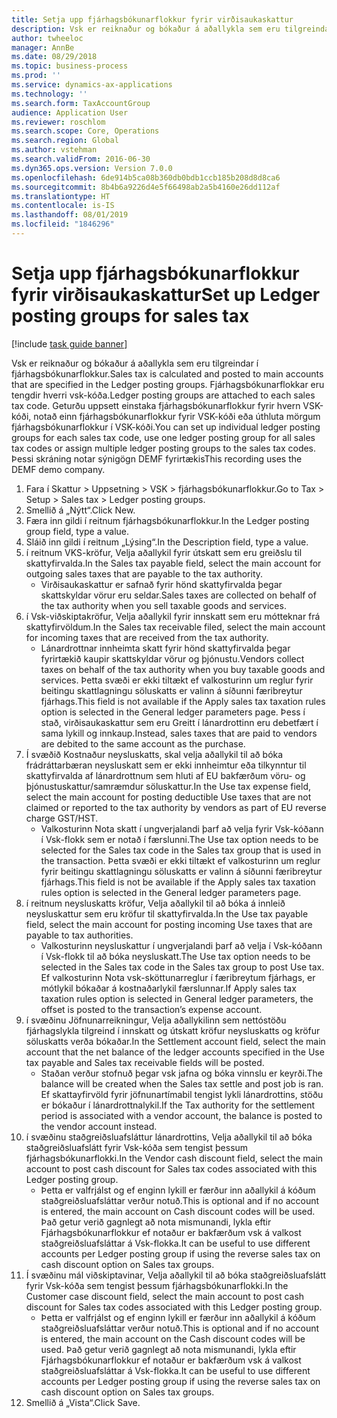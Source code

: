 ```yaml
---
title: Setja upp fjárhagsbókunarflokkur fyrir virðisaukaskattur
description: Vsk er reiknaður og bókaður á aðallykla sem eru tilgreindar í fjárhagsbókunarflokkur.
author: twheeloc
manager: AnnBe
ms.date: 08/29/2018
ms.topic: business-process
ms.prod: ''
ms.service: dynamics-ax-applications
ms.technology: ''
ms.search.form: TaxAccountGroup
audience: Application User
ms.reviewer: roschlom
ms.search.scope: Core, Operations
ms.search.region: Global
ms.author: vstehman
ms.search.validFrom: 2016-06-30
ms.dyn365.ops.version: Version 7.0.0
ms.openlocfilehash: 6de914b5ca08b360db0bdb1ccb185b208d8d8ca6
ms.sourcegitcommit: 8b4b6a9226d4e5f66498ab2a5b4160e26dd112af
ms.translationtype: HT
ms.contentlocale: is-IS
ms.lasthandoff: 08/01/2019
ms.locfileid: "1846296"
---
```

# <a name="set-up-ledger-posting-groups-for-sales-tax"></a><span data-ttu-id="a4d13-103">Setja upp fjárhagsbókunarflokkur fyrir virðisaukaskattur</span><span class="sxs-lookup"><span data-stu-id="a4d13-103">Set up Ledger posting groups for sales tax</span></span>

[!include [task guide banner](../../includes/task-guide-banner.md)]

<span data-ttu-id="a4d13-104">Vsk er reiknaður og bókaður á aðallykla sem eru tilgreindar í fjárhagsbókunarflokkur.</span><span class="sxs-lookup"><span data-stu-id="a4d13-104">Sales tax is calculated and posted to main accounts that are specified in the Ledger posting groups.</span></span> <span data-ttu-id="a4d13-105">Fjárhagsbókunarflokkar eru tengdir hverri vsk-kóða.</span><span class="sxs-lookup"><span data-stu-id="a4d13-105">Ledger posting groups are attached to each sales tax code.</span></span> <span data-ttu-id="a4d13-106">Geturðu uppsett einstaka fjárhagsbókunarflokkur fyrir hvern VSK-kóði, notað einn fjárhagsbókunarflokkur fyrir VSK-kóði eða úthluta mörgum fjárhagsbókunarflokkur í VSK-kóði.</span><span class="sxs-lookup"><span data-stu-id="a4d13-106">You can set up individual ledger posting groups for each sales tax code, use one ledger posting group for all sales tax codes or assign multiple ledger posting groups to the sales tax codes.</span></span> <span data-ttu-id="a4d13-107">Þessi skráning notar sýnigögn DEMF fyrirtækis</span><span class="sxs-lookup"><span data-stu-id="a4d13-107">This recording uses the DEMF demo company.</span></span> 

1. <span data-ttu-id="a4d13-108">Fara í Skattur > Uppsetning > VSK > fjárhagsbókunarflokkur.</span><span class="sxs-lookup"><span data-stu-id="a4d13-108">Go to Tax > Setup > Sales tax > Ledger posting groups.</span></span>
2. <span data-ttu-id="a4d13-109">Smellið á „Nýtt“.</span><span class="sxs-lookup"><span data-stu-id="a4d13-109">Click New.</span></span>
3. <span data-ttu-id="a4d13-110">Færa inn gildi í reitnum fjárhagsbókunarflokkur.</span><span class="sxs-lookup"><span data-stu-id="a4d13-110">In the Ledger posting group field, type a value.</span></span>
4. <span data-ttu-id="a4d13-111">Sláið inn gildi í reitnum „Lýsing“.</span><span class="sxs-lookup"><span data-stu-id="a4d13-111">In the Description field, type a value.</span></span>
5. <span data-ttu-id="a4d13-112">í reitnum VKS-kröfur, Velja aðallykil fyrir útskatt sem eru greiðslu til skattyfirvalda.</span><span class="sxs-lookup"><span data-stu-id="a4d13-112">In the Sales tax payable field, select the main account for outgoing sales taxes that are payable to the tax authority.</span></span>
    * <span data-ttu-id="a4d13-113">Virðisaukaskattur er safnað fyrir hönd skattyfirvalda þegar skattskyldar vörur eru seldar.</span><span class="sxs-lookup"><span data-stu-id="a4d13-113">Sales taxes are collected on behalf of the tax authority when you sell taxable goods and services.</span></span>  
6. <span data-ttu-id="a4d13-114">í Vsk-viðskiptakröfur, Velja aðallykil fyrir innskatt sem eru mótteknar frá skattyfirvöldum.</span><span class="sxs-lookup"><span data-stu-id="a4d13-114">In the Sales tax receivable filed, select the main account for incoming taxes that are received from the tax authority.</span></span>
    * <span data-ttu-id="a4d13-115">Lánardrottnar innheimta skatt fyrir hönd skattyfirvalda þegar fyrirtækið kaupir skattskyldar vörur og þjónustu.</span><span class="sxs-lookup"><span data-stu-id="a4d13-115">Vendors collect taxes on behalf of the tax authority when you buy taxable goods and services.</span></span> <span data-ttu-id="a4d13-116">Þetta svæði er ekki tiltækt ef valkosturinn um reglur fyrir beitingu skattlagningu söluskatts er valinn á síðunni færibreytur fjárhags.</span><span class="sxs-lookup"><span data-stu-id="a4d13-116">This field is not available if the Apply sales tax taxation rules option is selected in the General ledger parameters page.</span></span> <span data-ttu-id="a4d13-117">Þess í stað, virðisaukaskattur sem eru Greitt í lánardrottinn eru debetfært í sama lykill og innkaup.</span><span class="sxs-lookup"><span data-stu-id="a4d13-117">Instead, sales taxes that are paid to vendors are debited to the same account as the purchase.</span></span>   
7. <span data-ttu-id="a4d13-118">Í svæðið Kostnaður neysluskatts, skal velja aðallykil til að bóka frádráttarbæran neysluskatt sem er ekki innheimtur eða tilkynntur til skattyfirvalda af lánardrottnum sem hluti af EU bakfærðum vöru- og þjónustuskattur/samræmdur söluskattur.</span><span class="sxs-lookup"><span data-stu-id="a4d13-118">In the Use tax expense field, select  the main account for posting deductible Use taxes that are not claimed or reported to the tax authority by vendors as part of EU reverse charge GST/HST.</span></span>
    * <span data-ttu-id="a4d13-119">Valkosturinn Nota skatt í ungverjalandi þarf að velja fyrir Vsk-kóðann í Vsk-flokk sem er notað í færslunni.</span><span class="sxs-lookup"><span data-stu-id="a4d13-119">The Use tax option needs to be selected for the Sales tax code in the Sales tax group that is used in the transaction.</span></span>  <span data-ttu-id="a4d13-120">Þetta svæði er ekki tiltækt ef valkosturinn um reglur fyrir beitingu skattlagningu söluskatts er valinn á síðunni færibreytur fjárhags.</span><span class="sxs-lookup"><span data-stu-id="a4d13-120">This field is not be available if the Apply sales tax taxation rules option is selected in the General ledger parameters page.</span></span>   
8. <span data-ttu-id="a4d13-121">í reitnum neysluskatts kröfur, Velja aðallykil til að bóka á innleið neysluskattur sem eru kröfur til skattyfirvalda.</span><span class="sxs-lookup"><span data-stu-id="a4d13-121">In the Use tax payable field, select the main account for posting incoming Use taxes that are payable to tax authorities.</span></span>
    * <span data-ttu-id="a4d13-122">Valkosturinn neysluskattur í ungverjalandi þarf að velja í Vsk-kóðann í Vsk-flokk til að bóka neysluskatt.</span><span class="sxs-lookup"><span data-stu-id="a4d13-122">The Use tax option needs to be selected in the Sales tax code in the Sales tax group to post Use tax.</span></span> <span data-ttu-id="a4d13-123">Ef valkosturinn Nota vsk-sköttunarreglur í færibreytum fjárhags, er mótlykil bókaðar á kostnaðarlykil færslunnar.</span><span class="sxs-lookup"><span data-stu-id="a4d13-123">If Apply sales tax taxation rules option is selected in General ledger parameters, the offset is posted to the transaction’s expense account.</span></span>   
9. <span data-ttu-id="a4d13-124">í svæðinu Jöfnunarreikningur, Velja aðallykilinn sem nettóstöðu fjárhagslykla tilgreind í innskatt og útskatt kröfur neysluskatts og kröfur söluskatts verða bókaðar.</span><span class="sxs-lookup"><span data-stu-id="a4d13-124">In the Settlement account field, select the main account  that the net balance of the ledger accounts specified in the Use tax payable and Sales tax receivable fields will be posted.</span></span>
    * <span data-ttu-id="a4d13-125">Staðan verður stofnuð þegar vsk jafna og bóka vinnslu er keyrði.</span><span class="sxs-lookup"><span data-stu-id="a4d13-125">The balance will be created when the Sales tax settle and post job is ran.</span></span>  <span data-ttu-id="a4d13-126">Ef skattayfirvöld fyrir jöfnunartímabil tengist lykli lánardrottins, stöðu er bókaður í lánardrottnalykil.</span><span class="sxs-lookup"><span data-stu-id="a4d13-126">If the Tax authority for the settlement period is associated with a vendor account, the balance is posted to the vendor account instead.</span></span>   
10. <span data-ttu-id="a4d13-127">í svæðinu staðgreiðsluafsláttur lánardrottins, Velja aðallykil til að bóka staðgreiðsluafslátt fyrir Vsk-kóða sem tengist þessum fjárhagsbókunarflokki.</span><span class="sxs-lookup"><span data-stu-id="a4d13-127">In the Vendor cash discount field, select the main account to post cash discount for Sales tax codes associated with this Ledger posting group.</span></span>
    * <span data-ttu-id="a4d13-128">Þetta er valfrjálst og ef enginn lykill er færður inn aðallykil á kóðum staðgreiðsluafsláttar verður notuð.</span><span class="sxs-lookup"><span data-stu-id="a4d13-128">This is optional and if no account is entered,  the main account on Cash discount codes will be used.</span></span> <span data-ttu-id="a4d13-129">Það getur verið gagnlegt að nota mismunandi, lykla eftir Fjárhagsbókunarflokkur ef notaður er bakfærðum vsk á valkost staðgreiðsluafsláttar á Vsk-flokka.</span><span class="sxs-lookup"><span data-stu-id="a4d13-129">It can be useful to use different accounts per Ledger posting group if using the reverse sales tax on cash discount option on Sales tax groups.</span></span>  
11. <span data-ttu-id="a4d13-130">Í svæðinu mál viðskiptavinar, Velja aðallykil til að bóka staðgreiðsluafslátt fyrir Vsk-kóða sem tengist þessum fjárhagsbókunarflokki.</span><span class="sxs-lookup"><span data-stu-id="a4d13-130">In the Customer case discount field, select the main account to post cash discount for Sales tax codes associated with this Ledger posting group.</span></span>
    * <span data-ttu-id="a4d13-131">Þetta er valfrjálst og ef enginn lykill er færður inn aðallykil á kóðum staðgreiðsluafsláttar verður notuð.</span><span class="sxs-lookup"><span data-stu-id="a4d13-131">This is optional and if no account is entered, the main account on the Cash discount codes will be used.</span></span> <span data-ttu-id="a4d13-132">Það getur verið gagnlegt að nota mismunandi, lykla eftir Fjárhagsbókunarflokkur ef notaður er bakfærðum vsk á valkost staðgreiðsluafsláttar á Vsk-flokka.</span><span class="sxs-lookup"><span data-stu-id="a4d13-132">It can be useful to use different accounts per Ledger posting group if using the reverse sales tax on cash discount option on Sales tax groups.</span></span>  
12. <span data-ttu-id="a4d13-133">Smellið á „Vista“.</span><span class="sxs-lookup"><span data-stu-id="a4d13-133">Click Save.</span></span>

